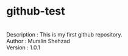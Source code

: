 # github-test
<br>
Description : This is my first github repository.
<br>
Author : Murslin Shehzad
<br>
Version :  1.0.1
